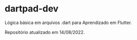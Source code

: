 # dartpad-dev

Lógica básica em arquivos .dart para Aprendizado em Flutter.

Repositório atualizado em 14/08/2022.
